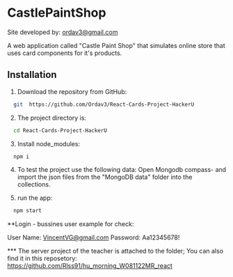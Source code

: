 # CastlePaintShop 
Site developed by: ordav3@gmail.com

A web application called "Castle Paint Shop" that simulates online store that uses card components for it's products.

## Installation

1. Download the repository from GitHub:

```bash
  git  https://github.com/Ordav3/React-Cards-Project-HackerU
```

2. The project directory is:

```bash
  cd React-Cards-Project-HackerU
```

3. Install node_modules:

```bash
  npm i
```

4. To test the project use the following data: Open Mongodb compass- and import the json files from the "MongoDB data" folder into the collections.

5. run the app:

```bash
  npm start
```

**Login - bussines user example for check:

User Name: VincentVG@gmail.com
Password: Aa12345678!

*** The server project of the teacher is attached to the folder; You can also find it in this reposetory:
https://github.com/Rlss91/hu_morning_W081122MR_react
